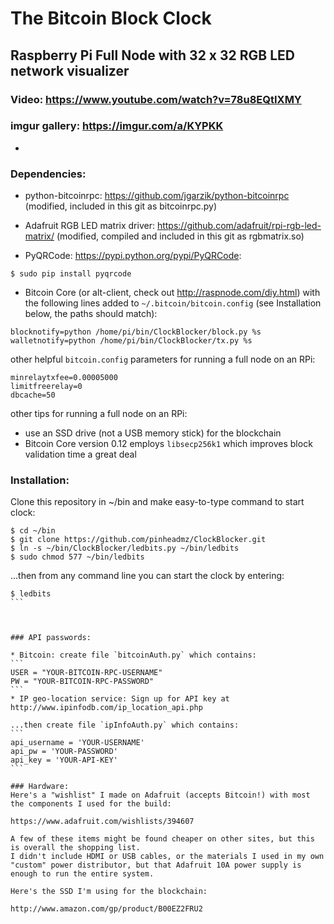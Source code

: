 # The Bitcoin Block Clock

Raspberry Pi Full Node with 32 x 32 RGB LED network visualizer
-
### Video: https://www.youtube.com/watch?v=78u8EQtIXMY
### imgur gallery: https://imgur.com/a/KYPKK
-

### Dependencies:

* python-bitcoinrpc: https://github.com/jgarzik/python-bitcoinrpc (modified, included in this git as bitcoinrpc.py)

* Adafruit RGB LED matrix driver: https://github.com/adafruit/rpi-rgb-led-matrix/ (modified, compiled and included in this git as rgbmatrix.so)

* PyQRCode: https://pypi.python.org/pypi/PyQRCode:
```
$ sudo pip install pyqrcode
```

* Bitcoin Core (or alt-client, check out http://raspnode.com/diy.html) with the following lines added to `~/.bitcoin/bitcoin.config` (see Installation below, the paths should match):
```
blocknotify=python /home/pi/bin/ClockBlocker/block.py %s
walletnotify=python /home/pi/bin/ClockBlocker/tx.py %s
```

other helpful `bitcoin.config` parameters for running a full node on an RPi:
```
minrelaytxfee=0.00005000
limitfreerelay=0
dbcache=50
```
other tips for running a full node on an RPi:
* use an SSD drive (not a USB memory stick) for the blockchain
* Bitcoin Core version 0.12 employs `libsecp256k1` which improves block validation time a great deal


### Installation:

Clone this repository in ~/bin and make easy-to-type command to start clock:
```
$ cd ~/bin
$ git clone https://github.com/pinheadmz/ClockBlocker.git
$ ln -s ~/bin/ClockBlocker/ledbits.py ~/bin/ledbits
$ sudo chmod 577 ~/bin/ledbits
```
...then from any command line you can start the clock by entering:
````
$ ledbits
```



### API passwords:

* Bitcoin: create file `bitcoinAuth.py` which contains:
```
USER = "YOUR-BITCOIN-RPC-USERNAME"
PW = "YOUR-BITCOIN-RPC-PASSWORD"
```
* IP geo-location service: Sign up for API key at http://www.ipinfodb.com/ip_location_api.php

...then create file `ipInfoAuth.py` which contains:
```
api_username = 'YOUR-USERNAME'
api_pw = 'YOUR-PASSWORD'
api_key = 'YOUR-API-KEY'
```

### Hardware:
Here's a "wishlist" I made on Adafruit (accepts Bitcoin!) with most the components I used for the build:

https://www.adafruit.com/wishlists/394607

A few of these items might be found cheaper on other sites, but this is overall the shopping list.
I didn't include HDMI or USB cables, or the materials I used in my own "custom" power distributor, but that Adafruit 10A power supply is enough to run the entire system.

Here's the SSD I'm using for the blockchain:

http://www.amazon.com/gp/product/B00EZ2FRU2
